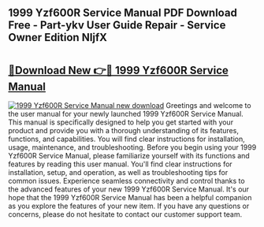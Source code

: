 ## 1999 Yzf600R Service Manual PDF Download Free - Part-ykv User Guide Repair - Service Owner Edition NIjfX

# <h2><a href="http://cf20500.oget.top/?id=1999+Yzf600R+Service+Manual">🔗Download New 👉🔴 1999 Yzf600R Service Manual</a></h2>

[![1999 Yzf600R Service Manual new download](https://i.imgur.com/5g1atiW.png)](http://cf20500.oget.top/?id=1999+Yzf600R+Service+Manual)
Greetings and welcome to the user manual for your newly launched 1999 Yzf600R Service Manual. This manual is specifically designed to help you get started with your product and provide you with a thorough understanding of its features, functions, and capabilities. You will find clear instructions for installation, usage, maintenance, and troubleshooting. Before you begin using your 1999 Yzf600R Service Manual, please familiarize yourself with its functions and features by reading this user manual. You'll find clear instructions for installation, setup, and operation, as well as troubleshooting tips for common issues. Experience seamless connectivity and control thanks to the advanced features of your new 1999 Yzf600R Service Manual. It's our hope that the 1999 Yzf600R Service Manual has been a helpful companion as you explore the features of your new item. If you have any questions or concerns, please do not hesitate to contact our customer support team.
